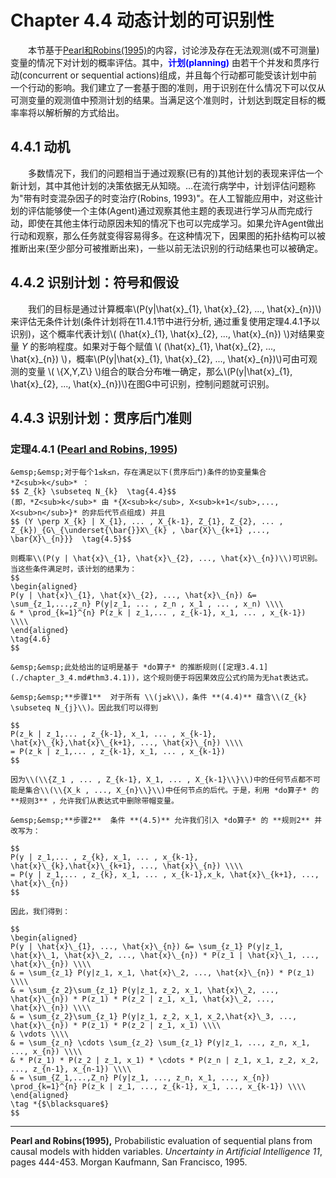 # Chapter 4.4 动态计划的可识别性
&emsp;&emsp;本节基于[Pearl和Robins(1995)](#PearlandRobins1995)的内容，讨论涉及存在无法观测(或不可测量)变量的情况下对计划的概率评估。其中，<a style="color:blue" id = "plan">**计划(planning)**</a> 由若干个并发和贯序行动(concurrent or sequential actions)组成，并且每个行动都可能受该计划中前一个行动的影响。我们建立了一套基于图的准则，用于识别在什么情况下可以仅从可测变量的观测值中预测计划的结果。当满足这个准则时，计划达到既定目标的概率率将以解析解的方式给出。

## 4.4.1 动机
&emsp;&emsp;多数情况下，我们的问题相当于通过观察(已有的)其他计划的表现来评估一个新计划，其中其他计划的决策依据无从知晓。...在流行病学中，计划评估问题称为"带有时变混杂因子的时变治疗(Robins, 1993)"。在人工智能应用中，对这些计划的评估能够使一个主体(Agent)通过观察其他主题的表现进行学习从而完成行动，即使在其他主体行动原因未知的情况下也可以完成学习。如果允许Agent做出行动和观察，那么任务就变得容易得多。在这种情况下，因果图的拓扑结构可以被推断出来(至少部分可被推断出来)，一些以前无法识别的行动结果也可以被确定。  
  
## 4.4.2  识别计划：符号和假设

&emsp;&emsp;我们的目标是通过计算概率\\(P(y|\hat{x}\_{1}, \hat{x}\_{2}, ..., \hat{x}\_{n})\\)来评估无条件计划(条件计划将在11.4.1节中进行分析, 通过重复使用定理4.4.1予以识别)，这个概率代表计划\\( (\hat{x}\_{1}, \hat{x}\_{2}, ..., \hat{x}\_{n}) \\)对结果变量 *Y* 的影响程度。如果对于每个赋值 \\( (\hat{x}\_{1}, \hat{x}\_{2}, ..., \hat{x}\_{n}) \\)，概率\\(P(y|\hat{x}\_{1}, \hat{x}\_{2}, ..., \hat{x}\_{n})\\)可由可观测的变量 \\( \\{X,Y,Z\\} \\)组合的联合分布唯一确定，那么\\(P(y|\hat{x}\_{1}, \hat{x}\_{2}, ..., \hat{x}\_{n})\\)在图G中可识别，控制问题就可识别。

## 4.4.3 识别计划：贯序后门准则
### <a id="thm4.4.1">定理4.4.1 ([Pearl and Robins, 1995](#PearlandRobins1995))</a>
```admonish check
&emsp;&emsp;对于每个1≤k≤n，存在满足以下(贯序后门)条件的协变量集合 *Z<sub>k</sub>* ：  
$$ Z_{k} \subseteq N_{k}  \tag{4.4}$$
(即，*Z<sub>k</sub>* 由 *{X<sub>k</sub>, X<sub>k+1</sub>,..., X<sub>n</sub>}* 的非后代节点组成) 并且  
$$ (Y \perp X_{k} | X_{1}, ... , X_{k-1}, Z_{1}, Z_{2}, ... , Z_{k})_{G\_{\underset{\bar{}}X\_{k} , \bar{X}\_{k+1} ,..., \bar{X}\_{n}}}  \tag{4.5}$$

则概率\\(P(y | \hat{x}\_{1}, \hat{x}\_{2}, ..., \hat{x}\_{n})\\)可识别。当这些条件满足时，该计划的结果为：  
$$
\begin{aligned}
P(y | \hat{x}\_{1}, \hat{x}\_{2}, ..., \hat{x}\_{n}) &= \sum_{z_1,...,z_n} P(y|z_1, ... , z_n , x_1 , ... , x_n) \\\\
& * \prod_{k=1}^{n} P(z_k | z_1,... , z_{k-1}, x_1, ... , x_{k-1})  \\\\
\end{aligned}
\tag{4.6}
$$

```

```admonish check title="定理4.4.1的证明"
&emsp;&emsp;此处给出的证明是基于 *do算子* 的推断规则([定理3.4.1](./chapter_3_4.md#thm3.4.1))，这个规则便于将因果效应公式约简为无hat表达式。
    
&emsp;&emsp;**步骤1**  对于所有 \\(j≥k\\)，条件 **(4.4)** 蕴含\\(Z_{k} \subseteq N_{j}\\)。因此我们可以得到

$$
P(z_k | z_1,... , z_{k-1}, x_1, ... , x_{k-1}, \hat{x}\_{k},\hat{x}\_{k+1}, ..., \hat{x}\_{n}) \\\\
= P(z_k | z_1,... , z_{k-1}, x_1, ... , x_{k-1}) 
$$

因为\\(\\{Z_1 , ... , Z_{k-1}, X_1, ... , X_{k-1}\\}\\)中的任何节点都不可能是集合\\(\\{X_k , ..., X_{n}\\}\\)中任何节点的后代。于是，利用 *do算子* 的 **规则3** ，允许我们从表达式中删除带帽变量。  
  
&emsp;&emsp;**步骤2**  条件 **(4.5)** 允许我们引入 *do算子* 的 **规则2** 并改写为：

$$
P(y | z_1,... , z_{k}, x_1, ... , x_{k-1}, \hat{x}\_{k},\hat{x}\_{k+1}, ..., \hat{x}\_{n}) \\\\
= P(y | z_1,... , z_{k}, x_1, ... , x_{k-1},x_k, \hat{x}\_{k+1}, ..., \hat{x}\_{n}) 
$$

因此，我们得到：

$$
\begin{aligned}
P(y | \hat{x}\_{1}, ..., \hat{x}\_{n}) &= \sum_{z_1} P(y|z_1, \hat{x}\_1, \hat{x}\_2, ..., \hat{x}\_{n}) * P(z_1 | \hat{x}\_1, ..., \hat{x}\_{n}) \\\\
& = \sum_{z_1} P(y|z_1, x_1, \hat{x}\_2, ..., \hat{x}\_{n}) * P(z_1) \\\\
& = \sum_{z_2}\sum_{z_1} P(y|z_1, z_2, x_1, \hat{x}\_2, ..., \hat{x}\_{n}) * P(z_1) * P(z_2 | z_1, x_1, \hat{x}\_2, ..., \hat{x}\_{n}) \\\\
& = \sum_{z_2}\sum_{z_1} P(y|z_1, z_2, x_1, x_2,\hat{x}\_3, ..., \hat{x}\_{n}) * P(z_1) * P(z_2 | z_1, x_1) \\\\
& \vdots \\\\
& = \sum_{z_n} \cdots \sum_{z_2} \sum_{z_1} P(y|z_1, ..., z_n, x_1, ..., x_{n}) \\\\
& * P(z_1) * P(z_2 | z_1, x_1) * \cdots * P(z_n | z_1, x_1, z_2, x_2, ..., z_{n-1}, x_{n-1}) \\\\
& = \sum_{Z_1,...,Z_n} P(y|z_1, ..., z_n, x_1, ..., x_{n}) \prod_{k=1}^{n} P(z_k | z_1, ..., z_{k-1}, x_1, ..., x_{k-1}) \\\\
\end{aligned}
\tag *{$\blacksquare$}
$$
```


***

<span id="PearlandRobins1995">**Pearl and Robins(1995),** Probabilistic evaluation of sequential plans from causal models with hidden variables. *Uncertainty in Artificial Intelligence 11*, pages 444-453. Morgan Kaufmann, San Francisco, 1995.</span>